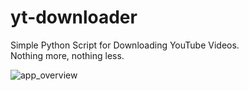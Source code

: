 # yt-downloader
Simple Python Script for Downloading YouTube Videos.<br />
Nothing more, nothing less.

![app_overview](https://user-images.githubusercontent.com/67972589/120402338-42265b80-c342-11eb-9b0e-f91760742e83.JPG)
